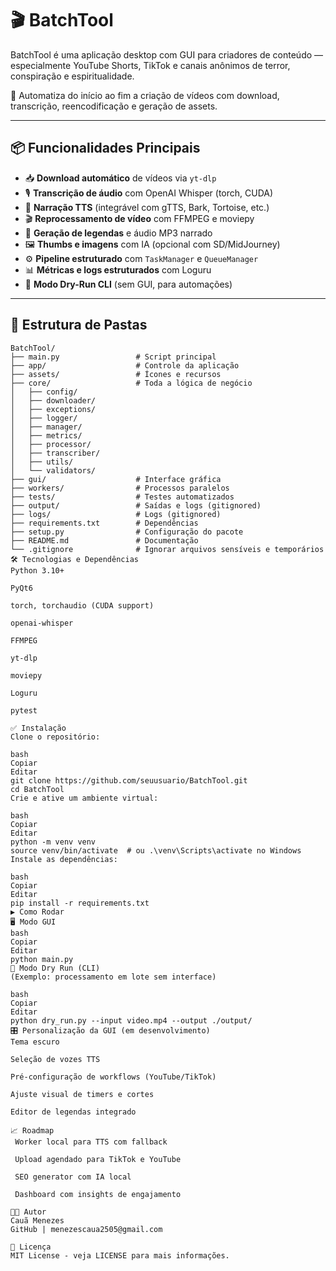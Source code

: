 # 🎬 BatchTool

BatchTool é uma aplicação desktop com GUI para criadores de conteúdo — especialmente YouTube Shorts, TikTok e canais anônimos de terror, conspiração e espiritualidade.

🚀 Automatiza do início ao fim a criação de vídeos com download, transcrição, reencodificação e geração de assets.  

---

## 📦 Funcionalidades Principais

- 📥 **Download automático** de vídeos via `yt-dlp`
- 🎙️ **Transcrição de áudio** com OpenAI Whisper (torch, CUDA)
- 🧠 **Narração TTS** (integrável com gTTS, Bark, Tortoise, etc.)
- 🎬 **Reprocessamento de vídeo** com FFMPEG e moviepy
- 📄 **Geração de legendas** e áudio MP3 narrado
- 🖼️ **Thumbs e imagens** com IA (opcional com SD/MidJourney)
- ⚙️ **Pipeline estruturado** com `TaskManager` e `QueueManager`
- 📊 **Métricas e logs estruturados** com Loguru
- 🧪 **Modo Dry-Run CLI** (sem GUI, para automações)

---

## 📂 Estrutura de Pastas

```plaintext
BatchTool/
├── main.py                 # Script principal
├── app/                    # Controle da aplicação
├── assets/                 # Ícones e recursos
├── core/                   # Toda a lógica de negócio
│   ├── config/
│   ├── downloader/
│   ├── exceptions/
│   ├── logger/
│   ├── manager/
│   ├── metrics/
│   ├── processor/
│   ├── transcriber/
│   ├── utils/
│   └── validators/
├── gui/                    # Interface gráfica
├── workers/                # Processos paralelos
├── tests/                  # Testes automatizados
├── output/                 # Saídas e logs (gitignored)
├── logs/                   # Logs (gitignored)
├── requirements.txt        # Dependências
├── setup.py                # Configuração do pacote
├── README.md               # Documentação
└── .gitignore              # Ignorar arquivos sensíveis e temporários
🛠️ Tecnologias e Dependências
Python 3.10+

PyQt6

torch, torchaudio (CUDA support)

openai-whisper

FFMPEG

yt-dlp

moviepy

Loguru

pytest

✅ Instalação
Clone o repositório:

bash
Copiar
Editar
git clone https://github.com/seuusuario/BatchTool.git
cd BatchTool
Crie e ative um ambiente virtual:

bash
Copiar
Editar
python -m venv venv
source venv/bin/activate  # ou .\venv\Scripts\activate no Windows
Instale as dependências:

bash
Copiar
Editar
pip install -r requirements.txt
▶️ Como Rodar
🖥️ Modo GUI
bash
Copiar
Editar
python main.py
🧪 Modo Dry Run (CLI)
(Exemplo: processamento em lote sem interface)

bash
Copiar
Editar
python dry_run.py --input video.mp4 --output ./output/
🎛️ Personalização da GUI (em desenvolvimento)
Tema escuro

Seleção de vozes TTS

Pré-configuração de workflows (YouTube/TikTok)

Ajuste visual de timers e cortes

Editor de legendas integrado

📈 Roadmap
 Worker local para TTS com fallback

 Upload agendado para TikTok e YouTube

 SEO generator com IA local

 Dashboard com insights de engajamento

👨‍💻 Autor
Cauã Menezes
GitHub | menezescaua2505@gmail.com

📄 Licença
MIT License - veja LICENSE para mais informações.